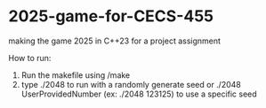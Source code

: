 # 2025-game-for-CECS-455
making the game 2025 in C++23 for a project assignment

How to run:
1. Run the makefile using /make
2. type ./2048 to run with a randomly generate seed or ./2048 UserProvidedNumber (ex: ./2048 123125) to use a specific seed




